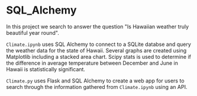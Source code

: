 # SQL_Alchemy

In this project we search to answer the question "Is Hawaiian weather truly beautiful year round".

`Climate.ipynb` uses SQL Alchemy to connect to a SQLite databse and query the weather data for the state of Hawaii. Several graphs are created using Matplotlib including a stacked area chart. Scipy stats is used to determine if the difference in average temperature between December and June in Hawaii is statistically significant.

`Climate.py` uses Flask and SQL Alchemy to create a web app for users to search through the information gathered from `Climate.ipynb` using an API.